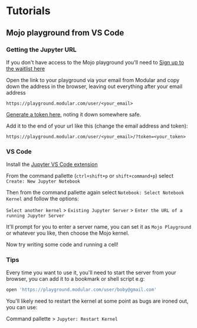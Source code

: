# Tutorials
## Mojo playground from VS Code
### Getting the Jupyter URL
If you don't have access to the Mojo playground you'll need to [Sign up to the waitlist here](https://www.modular.com/get-started)

Open the link to your playground via your email from Modular and copy down the address in the browser, leaving out everything after your email address

```url
https://playground.modular.com/user/<your_email>
```

[Generate a token here](https://playground.modular.com/hub/token), noting it down somewhere safe.

Add it to the end of your url like this (change the email address and token):

```url
https://playground.modular.com/user/<your_email>/?token=<your_token>
```

### VS Code
Install the [Jupyter VS Code extension](https://marketplace.visualstudio.com/items?itemName=ms-toolsai.jupyter)

From the command pallette (`ctrl+shift+p` or `shift+command+p`) select `Create: New Jupyter Notebook`

Then from the command pallette again select `Notebook: Select Notebook Kernel` and follow the options:

`Select another kernel` > `Existing Jupyter Server` > `Enter the URL of a running Jupyter Server`

It'll prompt for you to enter a server name, you can set it as `Mojo Playground` or whatever you like, then choose the Mojo kernel.

Now try writing some code and running a cell!


### Tips
Every time you want to use it, you'll need to start the server from your browser, you can add it to a bookmark or shell script e.g:

```bash
open 'https://playground.modular.com/user/boby@gmail.com'
```

You'll likely need to restart the kernel at some point as bugs are ironed out, you can use:

Command pallette > `Jupyter: Restart Kernel`

